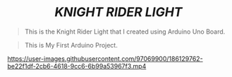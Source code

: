 # <div align="center"><b><i>KNIGHT RIDER LIGHT</i></b></div>

> This is the Knight Rider Light that I created using Arduino Uno Board.

> This is My First Arduino Project.







https://user-images.githubusercontent.com/97069900/186129762-be22f1df-2cb6-4618-9cc6-6b99a53967f3.mp4

